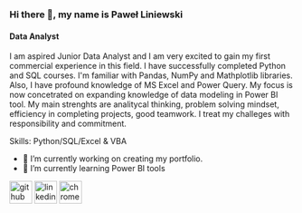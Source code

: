 ### Hi there 👋, my name is Paweł Liniewski
#### Data Analyst


I am aspired Junior Data Analyst and I am very excited to gain my first commercial experience in this field. I have successfully completed Python and SQL courses. I'm familiar with Pandas, NumPy and Mathplotlib libraries. Also, I have profound knowledge of MS Excel and Power Query. My focus is now concetrated on expanding knowledge of data modeling in Power BI tool. My main strenghts are analitycal thinking, problem solving mindset, efficiency in completing projects, good teamwork. I treat my challeges with responsibility and commitment. 

Skills: Python/SQL/Excel & VBA

- 🔭 I’m currently working on creating my portfolio. 
- 🌱 I’m currently learning Power BI tools 


[<img src='https://cdn.jsdelivr.net/npm/simple-icons@3.0.1/icons/github.svg' alt='github' height='40'>](https://github.com/pliniewski)  [<img src='https://cdn.jsdelivr.net/npm/simple-icons@3.0.1/icons/linkedin.svg' alt='linkedin' height='40'>](https://www.linkedin.com/in/pliniewski/)  [<img src='https://cdn.jsdelivr.net/npm/simple-icons@3.0.1/icons/googlechrome.svg' alt='chrome' height='40'>](https://pliniewski.netlify.app/)

